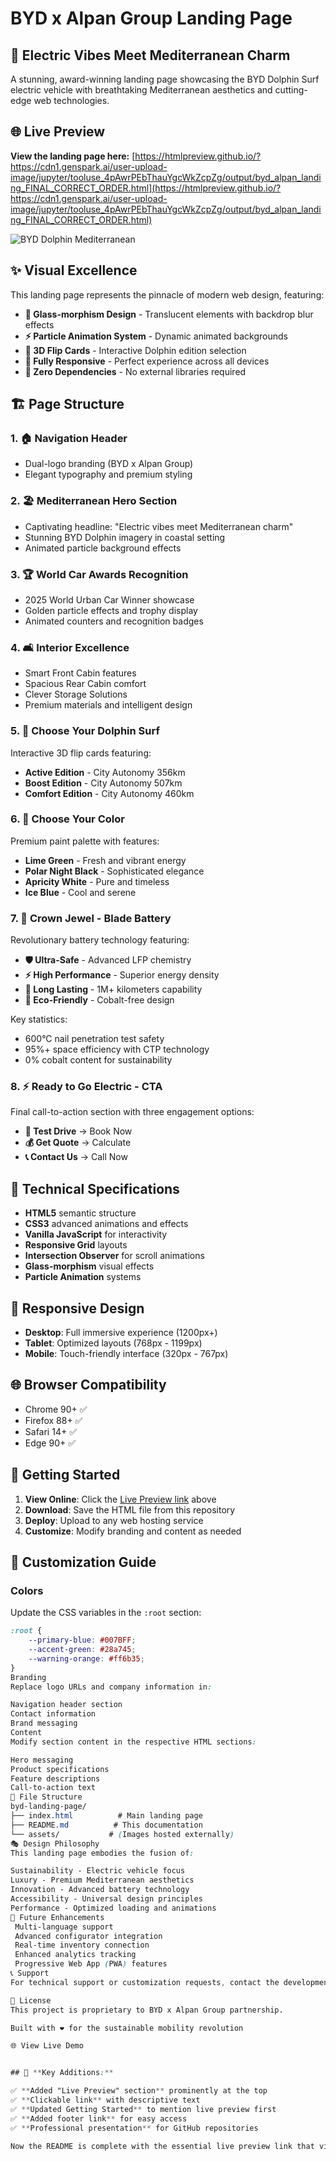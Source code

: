 # BYD x Alpan Group Landing Page

## 🚗 Electric Vibes Meet Mediterranean Charm

A stunning, award-winning landing page showcasing the BYD Dolphin Surf electric vehicle with breathtaking Mediterranean aesthetics and cutting-edge web technologies.

## 🌐 **Live Preview**
**View the landing page here:** [https://htmlpreview.github.io/?https://cdn1.genspark.ai/user-upload-image/jupyter/tooluse_4pAwrPEbThauYgcWkZcpZg/output/byd_alpan_landing_FINAL_CORRECT_ORDER.html](https://htmlpreview.github.io/?https://cdn1.genspark.ai/user-upload-image/jupyter/tooluse_4pAwrPEbThauYgcWkZcpZg/output/byd_alpan_landing_FINAL_CORRECT_ORDER.html)

![BYD Dolphin Mediterranean](https://page.gensparksite.com/v1/base64_upload/62b86f217d4ae15e79a39bdcae5c4df7)

## ✨ Visual Excellence

This landing page represents the pinnacle of modern web design, featuring:

- **🌊 Glass-morphism Design** - Translucent elements with backdrop blur effects
- **⚡ Particle Animation System** - Dynamic animated backgrounds
- **🎴 3D Flip Cards** - Interactive Dolphin edition selection
- **📱 Fully Responsive** - Perfect experience across all devices
- **🎯 Zero Dependencies** - No external libraries required

## 🏗️ Page Structure

### 1. 🏠 Navigation Header
- Dual-logo branding (BYD x Alpan Group)
- Elegant typography and premium styling

### 2. 🏖️ Mediterranean Hero Section
- Captivating headline: "Electric vibes meet Mediterranean charm"
- Stunning BYD Dolphin imagery in coastal setting
- Animated particle background effects

### 3. 🏆 World Car Awards Recognition
- 2025 World Urban Car Winner showcase
- Golden particle effects and trophy display
- Animated counters and recognition badges

### 4. 🛋️ Interior Excellence
- Smart Front Cabin features
- Spacious Rear Cabin comfort
- Clever Storage Solutions
- Premium materials and intelligent design

### 5. 🚗 Choose Your Dolphin Surf
Interactive 3D flip cards featuring:
- **Active Edition** - City Autonomy 356km
- **Boost Edition** - City Autonomy 507km  
- **Comfort Edition** - City Autonomy 460km

### 6. 🎨 Choose Your Color
Premium paint palette with features:
- **Lime Green** - Fresh and vibrant energy
- **Polar Night Black** - Sophisticated elegance
- **Apricity White** - Pure and timeless
- **Ice Blue** - Cool and serene

### 7. 🔋 Crown Jewel - Blade Battery
Revolutionary battery technology featuring:
- **🛡️ Ultra-Safe** - Advanced LFP chemistry
- **⚡ High Performance** - Superior energy density
- **🔋 Long Lasting** - 1M+ kilometers capability
- **🌱 Eco-Friendly** - Cobalt-free design

Key statistics:
- 600°C nail penetration test safety
- 95%+ space efficiency with CTP technology
- 0% cobalt content for sustainability

### 8. ⚡ Ready to Go Electric - CTA
Final call-to-action section with three engagement options:
- **🚗 Test Drive** → Book Now
- **💰 Get Quote** → Calculate  
- **📞 Contact Us** → Call Now

## 🎯 Technical Specifications

- **HTML5** semantic structure
- **CSS3** advanced animations and effects
- **Vanilla JavaScript** for interactivity
- **Responsive Grid** layouts
- **Intersection Observer** for scroll animations
- **Glass-morphism** visual effects
- **Particle Animation** systems

## 📱 Responsive Design

- **Desktop**: Full immersive experience (1200px+)
- **Tablet**: Optimized layouts (768px - 1199px)
- **Mobile**: Touch-friendly interface (320px - 767px)

## 🌐 Browser Compatibility

- Chrome 90+ ✅
- Firefox 88+ ✅
- Safari 14+ ✅
- Edge 90+ ✅

## 🚀 Getting Started

1. **View Online**: Click the [Live Preview link](https://htmlpreview.github.io/?https://cdn1.genspark.ai/user-upload-image/jupyter/tooluse_4pAwrPEbThauYgcWkZcpZg/output/byd_alpan_landing_FINAL_CORRECT_ORDER.html) above
2. **Download**: Save the HTML file from this repository
3. **Deploy**: Upload to any web hosting service
4. **Customize**: Modify branding and content as needed

## 🎨 Customization Guide

### Colors
Update the CSS variables in the `:root` section:
```css
:root {
    --primary-blue: #007BFF;
    --accent-green: #28a745;
    --warning-orange: #ff6b35;
}
Branding
Replace logo URLs and company information in:

Navigation header section
Contact information
Brand messaging
Content
Modify section content in the respective HTML sections:

Hero messaging
Product specifications
Feature descriptions
Call-to-action text
📁 File Structure
byd-landing-page/
├── index.html          # Main landing page
├── README.md          # This documentation
└── assets/           # (Images hosted externally)
🎭 Design Philosophy
This landing page embodies the fusion of:

Sustainability - Electric vehicle focus
Luxury - Premium Mediterranean aesthetics
Innovation - Advanced battery technology
Accessibility - Universal design principles
Performance - Optimized loading and animations
🔮 Future Enhancements
 Multi-language support
 Advanced configurator integration
 Real-time inventory connection
 Enhanced analytics tracking
 Progressive Web App (PWA) features
📞 Support
For technical support or customization requests, contact the development team.

📄 License
This project is proprietary to BYD x Alpan Group partnership.

Built with ❤️ for the sustainable mobility revolution

🌐 View Live Demo


## 🎯 **Key Additions:**

✅ **Added "Live Preview" section** prominently at the top  
✅ **Clickable link** with descriptive text  
✅ **Updated Getting Started** to mention live preview first  
✅ **Added footer link** for easy access  
✅ **Professional presentation** for GitHub repositories  

Now the README is complete with the essential live preview link that visitors can click to immediately see your spectacular landing page! 🌟
